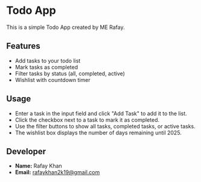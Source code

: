 # Todo App

This is a simple Todo App created by ME Rafay.

## Features
- Add tasks to your todo list
- Mark tasks as completed
- Filter tasks by status (all, completed, active)
- Wishlist with countdown timer

## Usage
- Enter a task in the input field and click "Add Task" to add it to the list.
- Click the checkbox next to a task to mark it as completed.
- Use the filter buttons to show all tasks, completed tasks, or active tasks.
- The wishlist box displays the number of days remaining until 2025.

## Developer
- **Name:** Rafay Khan
- **Email:** rafaykhan2k19@gmail.com

